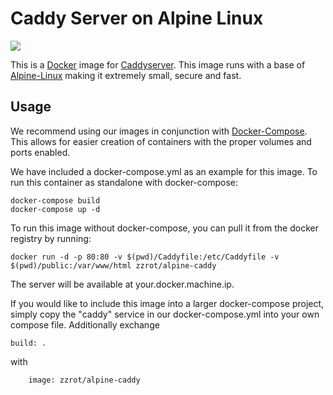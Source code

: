 # Caddy Server on Alpine Linux

[![](https://badge.imagelayers.io/zzrot/alpine-caddy:latest.svg)](https://imagelayers.io/?images=zzrot/alpine-caddy:latest 'Get your own badge on imagelayers.io')

This is a [Docker](https://www.docker.com/) image for [Caddyserver](https://caddyserver.com/). This image runs with a base of [Alpine-Linux](http://www.alpinelinux.org/) making it extremely small, secure and fast.

## Usage
We recommend using our images in conjunction with [Docker-Compose](https://docs.docker.com/compose/). This allows for easier creation of containers with the proper volumes and ports enabled.

We have included a docker-compose.yml as an example for this image. To run this container as standalone with docker-compose:

    docker-compose build
    docker-compose up -d

To run this image without docker-compose, you can pull it from the docker registry by running:

    docker run -d -p 80:80 -v $(pwd)/Caddyfile:/etc/Caddyfile -v $(pwd)/public:/var/www/html zzrot/alpine-caddy

The server will be available at your.docker.machine.ip.

If you would like to include this image into a larger docker-compose project, simply copy the "caddy" service in our docker-compose.yml into your own compose file. Additionally exchange

    build: .

with

		image: zzrot/alpine-caddy
